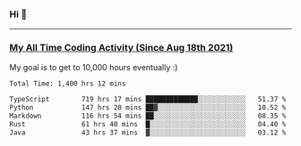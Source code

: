 ### Hi 🙂

---

### <a href="https://wakatime.com/@Eroxl">My All Time Coding Activity (Since Aug 18th 2021)</a>
My goal is to get to 10,000 hours eventually :)
<!--START_SECTION:waka-->

```txt
Total Time: 1,400 hrs 12 mins

TypeScript        719 hrs 17 mins █████████████░░░░░░░░░░░░   51.37 %
Python            147 hrs 20 mins ██▓░░░░░░░░░░░░░░░░░░░░░░   10.52 %
Markdown          116 hrs 54 mins ██░░░░░░░░░░░░░░░░░░░░░░░   08.35 %
Rust              61 hrs 40 mins  █░░░░░░░░░░░░░░░░░░░░░░░░   04.40 %
Java              43 hrs 37 mins  ▓░░░░░░░░░░░░░░░░░░░░░░░░   03.12 %
```

<!--END_SECTION:waka-->
